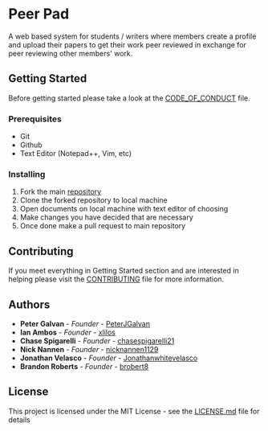 # Peer Pad
A web based system for students / writers where members create a profile and upload their papers to get their work peer reviewed in exchange for peer reviewing other members' work. 

## Getting Started

Before getting started please take a look at the [CODE_OF_CONDUCT](https://github.com/xlilos/CS386-Group2/blob/main/CODE_OF_CONDUCT.md) file.

### Prerequisites

- Git
- Github
- Text Editor (Notepad++, Vim, etc)

### Installing

1. Fork the main [repository](https://github.com/xlilos/CS386-Group2)
2. Clone the forked repository to local machine
3. Open documents on local machine with text editor of choosing
4. Make changes you have decided that are necessary
5. Once done make a pull request to main repository 

## Contributing

If you meet everything in Getting Started section and are interested in helping please visit the [CONTRIBUTING](https://github.com/xlilos/CS386-Group2/blob/main/CONTRIBUTING.md) file for more information.

## Authors

* **Peter Galvan** - *Founder* - [PeterJGalvan](https://github.com/PeterJGalvan)
* **Ian Ambos** - *Founder* - [xlilos](https://github.com/xlilos)
* **Chase Spigarelli** - *Founder* - [chasespigarelli21](https://github.com/chasespigarelli21)
* **Nick Nannen** - *Founder* - [nicknannen1129](https://github.com/nicknannen1129)
* **Jonathan Velasco** - *Founder* - [Jonathanwhitevelasco](https://github.com/Jonathanwhitevelasco)
* **Brandon Roberts** - *Founder* - [brobert8](https://github.com/brobert8)


## License

This project is licensed under the MIT License - see the [LICENSE.md](https://github.com/xlilos/CS386-Group2/blob/main/LICENSE) file for details
